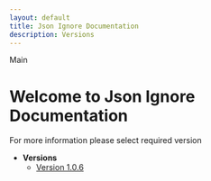 ```yaml
---
layout: default
title: Json Ignore Documentation
description: Versions
---
```


Main

# Welcome to Json Ignore Documentation
For more information please select required version

* **Versions**
  * [Version 1.0.6](1.0.6/index.MD)